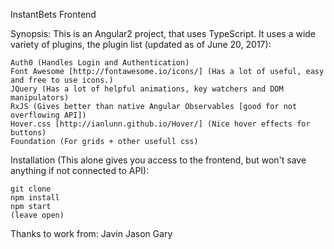 InstantBets Frontend

Synopsis:
This is an Angular2 project, that uses TypeScript.
It uses a wide variety of plugins, the plugin list (updated as of June 20, 2017):

	Auth0 (Handles Login and Authentication)
	Font Awesome [http://fontawesome.io/icons/] (Has a lot of useful, easy and free to use icons.)
	JQuery (Has a lot of helpful animations, key watchers and DOM manipulators)
	RxJS (Gives better than native Angular Observables [good for not overflowing API])
	Hover.css [http://ianlunn.github.io/Hover/] (Nice hover effects for buttons)
	Foundation (For grids + other usefull css)

Installation (This alone gives you access to the frontend, but won't save anything if not connected to API):

	git clone
	npm install
	npm start
	(leave open)

Thanks to work from:
	Javin
	Jason
	Gary
